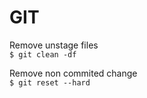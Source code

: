 # GIT

Remove unstage files  
`$ git clean -df`  

Remove non commited change  
`$ git reset --hard`  
